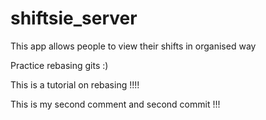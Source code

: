 # shiftsie_server

This app allows people to view their shifts in organised way

Practice rebasing gits :)

This is a tutorial on rebasing !!!!


This is my second comment and second commit !!!

